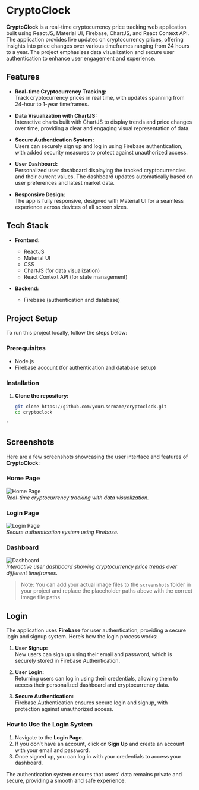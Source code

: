 # CryptoClock

**CryptoClock** is a real-time cryptocurrency price tracking web application built using ReactJS, Material UI, Firebase, ChartJS, and React Context API. The application provides live updates on cryptocurrency prices, offering insights into price changes over various timeframes ranging from 24 hours to a year. The project emphasizes data visualization and secure user authentication to enhance user engagement and experience.

## Features

- **Real-time Cryptocurrency Tracking:**  
  Track cryptocurrency prices in real time, with updates spanning from 24-hour to 1-year timeframes.

- **Data Visualization with ChartJS:**  
  Interactive charts built with ChartJS to display trends and price changes over time, providing a clear and engaging visual representation of data.

- **Secure Authentication System:**  
  Users can securely sign up and log in using Firebase authentication, with added security measures to protect against unauthorized access.

- **User Dashboard:**  
  Personalized user dashboard displaying the tracked cryptocurrencies and their current values. The dashboard updates automatically based on user preferences and latest market data.

- **Responsive Design:**  
  The app is fully responsive, designed with Material UI for a seamless experience across devices of all screen sizes.

## Tech Stack

- **Frontend:**
  - ReactJS
  - Material UI
  - CSS
  - ChartJS (for data visualization)
  - React Context API (for state management)

- **Backend:**
  - Firebase (authentication and database)

## Project Setup

To run this project locally, follow the steps below:

### Prerequisites

- Node.js
- Firebase account (for authentication and database setup)

### Installation

1. **Clone the repository:**

   ```bash
   git clone https://github.com/yourusername/cryptoclock.git
   cd cryptoclock
  `
## Screenshots

Here are a few screenshots showcasing the user interface and features of **CryptoClock**:

### Home Page
![Home Page](./screenshots/home-page.png)  
_Real-time cryptocurrency tracking with data visualization._

### Login Page
![Login Page](./screenshots/login-page.png)  
_Secure authentication system using Firebase._

### Dashboard
![Dashboard](./screenshots/dashboard.png)  
_Interactive user dashboard showing cryptocurrency price trends over different timeframes._

> Note: You can add your actual image files to the `screenshots` folder in your project and replace the placeholder paths above with the correct image file paths.

## Login

The application uses **Firebase** for user authentication, providing a secure login and signup system. Here’s how the login process works:

1. **User Signup:**  
   New users can sign up using their email and password, which is securely stored in Firebase Authentication.

2. **User Login:**  
   Returning users can log in using their credentials, allowing them to access their personalized dashboard and cryptocurrency data.

3. **Secure Authentication:**  
   Firebase Authentication ensures secure login and signup, with protection against unauthorized access.

### How to Use the Login System

1. Navigate to the **Login Page**.
2. If you don’t have an account, click on **Sign Up** and create an account with your email and password.
3. Once signed up, you can log in with your credentials to access your dashboard.

The authentication system ensures that users' data remains private and secure, providing a smooth and safe experience.
